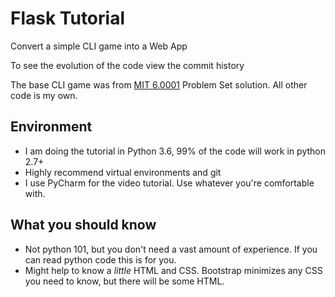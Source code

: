 # Flask Tutorial

Convert a simple CLI game into a Web App

To see the evolution of the code view the commit history

The base CLI game was from [MIT 6.0001](https://ocw.mit.edu/courses/electrical-engineering-and-computer-science/6-0001-introduction-to-computer-science-and-programming-in-python-fall-2016/index.htm) Problem Set solution. All other code is my own.

## Environment

- I am doing the tutorial in Python 3.6, 99% of the code will work in python 2.7+
- Highly recommend virtual environments and git
- I use PyCharm for the video tutorial. Use whatever you're comfortable with.

## What you should know

- Not python 101, but you don't need a vast amount of experience. If you can read python code this is for you.
- Might help to know a _little_ HTML and CSS. Bootstrap minimizes any CSS you need to know, but there will be some HTML.
